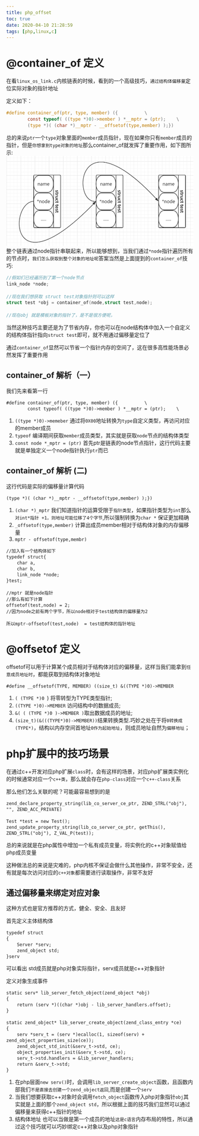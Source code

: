 ```yaml
---
title: php_offset
toc: true
date: 2020-04-10 21:28:59
tags: [php,linux,c]
---
```

# @container_of 定义
在看`linux_os_link.c`内核链表的时候，看到的一个高级技巧，`通过结构体偏移量`定位实际对象的指针地址

定义如下：
```c
#define container_of(ptr, type, member) ({			\
        const typeof( ((type *)0)->member ) *__mptr = (ptr);	\
        (type *)( (char *)__mptr - __offsetof(type,member) );})
```
总的来说`ptr`一个`type`对象里面的`member`成员指针，现在如果你只有`member`成员的指针，但是`你想拿到type对象的地址`那么container_of就发挥了重要作用，如下图所示:
![image](/images/blog/linuxos/linux_link_os.png)
整个链表通过node指针串联起来，所以能够想到，当我们通过`*node`指针遍历所有的节点时，`我们怎么获取到整个对象的地址呢`答案当然是上面提到的`container_of`技巧:
```c
//假如们已经遍历到了第一个node节点
link_node *node;

//现在我们想获取 struct test对象指针则可以这样
struct test *obj = container_of(node,struct test,node);

//现在obj 就是模板对象的指针了，是不是很方便呢，
```
当然这种技巧主要还是为了节省内存，你也可以在node结构体中加入一个自定义的结构体指针指向`struct test`即可，就不用通过偏移量定位了

通过`container_of`显然可以节省一个指针内存的空间了，这在很多高性能场景必然发挥了重要作用


## container_of 解析（一）
我们先来看第一行
```
#define container_of(ptr, type, member) ({			\
        const typeof( ((type *)0)->member ) *__mptr = (ptr);	\
```
1. `((type *)0)->memeber` 通过将`0X00`地址转换为`type`自定义类型，再访问对应的member成员
2. `typeof` 编译期间获取`member`成员类型，其实就是获取`node`节点的结构体类型
3. `const node *_mptr = (ptr)` 首先ptr是链表的node节点指针，这行代码主要就是单独定义一个node指针执行`ptr`而已

## container_of 解析 (二)
这行代码是实际的偏移量计算代码
```
(type *)( (char *)__mptr - __offsetof(type,member) );})
```
1. `(char *)_mptr` 我们知道指针的运算受限于`指针类型`，如果指针类型为`int`那么`对int*指针 +1，则地址可能位移了4个字节`,所以强制转换为`char *` 保证更加精确
2. `_offsetof(type,member)` 计算出成员member相对于结构体对象的内存偏移量
3. `mptr - offsetof(type,membr)` 
```
//加入有一个结构体如下
typedef struct{
    char a,
    char b,
    link_node *node;
}test;

//mptr 就是node指针
//那么有如下计算
offsetof(test,node) = 2;
//因为node之前有两个字节，所以node相对于test结构体的偏移量为2

所以mptr-offsetof(test,node)  = test结构体的指针地址
```


# @offsetof 定义
offsetof可以用于计算某个成员相对于结构体对应的偏移量，这样当我们能拿到`任意成员地址时`，都能获取到结构体对象地址
```
#define __offsetof(TYPE, MEMBER) ((size_t) &((TYPE *)0)->MEMBER
```
1. `( (TYPE *)0 `) 将零转型为TYPE类型指针;
2. `((TYPE *)0)->MEMBER` 访问结构中的数据成员;
3. `&( ( (TYPE *)0 )->MEMBER )`取出数据成员的地址;
4. `(size_t)(&(((TYPE*)0)->MEMBER))`结果转换类型.巧妙之处在于将`0转换成(TYPE*)`，结构以内存空间首地址`0作为起始地址`，则成员地址自然为`偏移地址`；


# php扩展中的技巧场景
在通过c++开发对应php扩展`class`时，会有这样的场景，对应php扩展类实例化的时候通常对应一个`c++类`，那么就会存在`php-class`对应一个`c++-class`关系

那么他们怎么关联的呢？可能最容易想到的是
```
zend_declare_property_string(lib_co_server_ce_ptr, ZEND_STRL("obj"), "", ZEND_ACC_PRIVATE)

Test *test = new Test();
zend_update_property_string(lib_co_server_ce_ptr, getThis(), ZEND_STRL("obj"), Z_VAL_P(test));
```
总的来说就是在php属性中增加一个私有成员变量，将实例化的c++对象赋值给php成员变量

这种做法总的来说是灾难的，php内核不保证会做什么其他操作，非常不安全，还有就是每次访问对应的`c++对象`都需要进行读取操作，非常不友好

## 通过偏移量来绑定对应对象
这种方式也是官方推荐的方式，健全、安全、且友好

首先定义主体结构体
```
typedef struct
{
    Server *serv;
    zend_object std;
}serv
```
可以看出 std成员就是php对象实际指针，serv成员就是c++对象指针

定义对象生成事件
```
static serv* lib_server_fetch_object(zend_object *obj)
{
    return (serv *)((char *)obj - lib_server_handlers.offset);
}

static zend_object* lib_server_create_object(zend_class_entry *ce)
{
    serv *serv_t = (serv *)ecalloc(1, sizeof(serv) + zend_object_properties_size(ce));
    zend_object_std_init(&serv_t->std, ce);
    object_properties_init(&serv_t->std, ce);
    serv_t->std.handlers = &lib_server_handlers;
    return &serv_t->std;
}
```
1. 在php层面`new serv()`时，会调用`lib_server_create_object`函数，且函数内部我们`不是直接去创建一个zend_object返回`,而是创建一个`serv`
2. 当我们想要获取c++对象时会调用`fetch_object`函数传入php对象指针`obj`其实就是上面的那个`zend_object std`，所以根据上面的技巧我们显然可以通过偏移量来获得c++指针的地址
3. 结构体地址 也可以当做是第一个成员的地址`这是c语言`内存布局的特性，所以通过这个技巧就可以巧妙绑定c++对象以及php对象指针